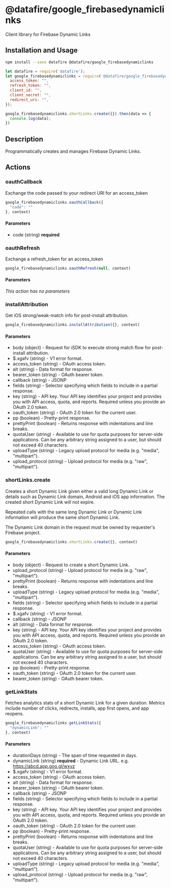 # @datafire/google_firebasedynamiclinks

Client library for Firebase Dynamic Links

## Installation and Usage
```bash
npm install --save datafire @datafire/google_firebasedynamiclinks
```

```js
let datafire = require('datafire');
let google_firebasedynamiclinks = require('@datafire/google_firebasedynamiclinks').create({
  access_token: "",
  refresh_token: "",
  client_id: "",
  client_secret: "",
  redirect_uri: "",
});

google_firebasedynamiclinks.shortLinks.create({}).then(data => {
  console.log(data);
})
```

## Description
Programmatically creates and manages Firebase Dynamic Links.

## Actions
### oauthCallback
Exchange the code passed to your redirect URI for an access_token


```js
google_firebasedynamiclinks.oauthCallback({
  "code": ""
}, context)
```

#### Parameters
* code (string) **required**

### oauthRefresh
Exchange a refresh_token for an access_token


```js
google_firebasedynamiclinks.oauthRefresh(null, context)
```

#### Parameters
*This action has no parameters*

### installAttribution
Get iOS strong/weak-match info for post-install attribution.


```js
google_firebasedynamiclinks.installAttribution({}, context)
```

#### Parameters
* body (object) - Request for iSDK to execute strong match flow for post-install attribution.
* $.xgafv (string) - V1 error format.
* access_token (string) - OAuth access token.
* alt (string) - Data format for response.
* bearer_token (string) - OAuth bearer token.
* callback (string) - JSONP
* fields (string) - Selector specifying which fields to include in a partial response.
* key (string) - API key. Your API key identifies your project and provides you with API access, quota, and reports. Required unless you provide an OAuth 2.0 token.
* oauth_token (string) - OAuth 2.0 token for the current user.
* pp (boolean) - Pretty-print response.
* prettyPrint (boolean) - Returns response with indentations and line breaks.
* quotaUser (string) - Available to use for quota purposes for server-side applications. Can be any arbitrary string assigned to a user, but should not exceed 40 characters.
* uploadType (string) - Legacy upload protocol for media (e.g. "media", "multipart").
* upload_protocol (string) - Upload protocol for media (e.g. "raw", "multipart").

### shortLinks.create
Creates a short Dynamic Link given either a valid long Dynamic Link or
details such as Dynamic Link domain, Android and iOS app information.
The created short Dynamic Link will not expire.

Repeated calls with the same long Dynamic Link or Dynamic Link information
will produce the same short Dynamic Link.

The Dynamic Link domain in the request must be owned by requester's
Firebase project.


```js
google_firebasedynamiclinks.shortLinks.create({}, context)
```

#### Parameters
* body (object) - Request to create a short Dynamic Link.
* upload_protocol (string) - Upload protocol for media (e.g. "raw", "multipart").
* prettyPrint (boolean) - Returns response with indentations and line breaks.
* uploadType (string) - Legacy upload protocol for media (e.g. "media", "multipart").
* fields (string) - Selector specifying which fields to include in a partial response.
* $.xgafv (string) - V1 error format.
* callback (string) - JSONP
* alt (string) - Data format for response.
* key (string) - API key. Your API key identifies your project and provides you with API access, quota, and reports. Required unless you provide an OAuth 2.0 token.
* access_token (string) - OAuth access token.
* quotaUser (string) - Available to use for quota purposes for server-side applications. Can be any arbitrary string assigned to a user, but should not exceed 40 characters.
* pp (boolean) - Pretty-print response.
* oauth_token (string) - OAuth 2.0 token for the current user.
* bearer_token (string) - OAuth bearer token.

### getLinkStats
Fetches analytics stats of a short Dynamic Link for a given
duration. Metrics include number of clicks, redirects, installs,
app first opens, and app reopens.


```js
google_firebasedynamiclinks.getLinkStats({
  "dynamicLink": ""
}, context)
```

#### Parameters
* durationDays (string) - The span of time requested in days.
* dynamicLink (string) **required** - Dynamic Link URL. e.g. https://abcd.app.goo.gl/wxyz
* $.xgafv (string) - V1 error format.
* access_token (string) - OAuth access token.
* alt (string) - Data format for response.
* bearer_token (string) - OAuth bearer token.
* callback (string) - JSONP
* fields (string) - Selector specifying which fields to include in a partial response.
* key (string) - API key. Your API key identifies your project and provides you with API access, quota, and reports. Required unless you provide an OAuth 2.0 token.
* oauth_token (string) - OAuth 2.0 token for the current user.
* pp (boolean) - Pretty-print response.
* prettyPrint (boolean) - Returns response with indentations and line breaks.
* quotaUser (string) - Available to use for quota purposes for server-side applications. Can be any arbitrary string assigned to a user, but should not exceed 40 characters.
* uploadType (string) - Legacy upload protocol for media (e.g. "media", "multipart").
* upload_protocol (string) - Upload protocol for media (e.g. "raw", "multipart").

